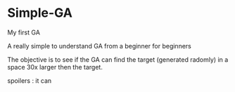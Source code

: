 # Simple-GA
My first GA

A really simple to understand GA from a beginner for beginners

The objective is to see if the GA can find the target (generated radomly) in a space 30x larger then the target.


spoilers : it can
